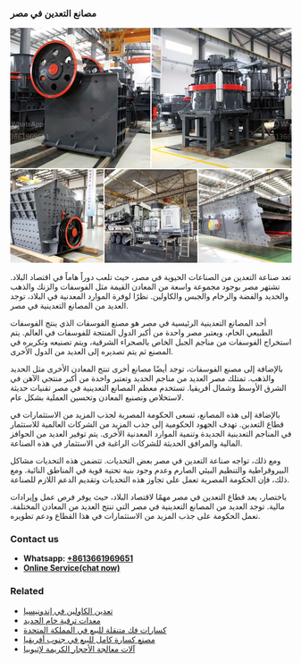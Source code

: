 <h3>مصانع التعدين في مصر</h3><img src='1701853419.jpg' alt=''><p>تعد صناعة التعدين من الصناعات الحيوية في مصر، حيث تلعب دوراً هاماً في اقتصاد البلاد. تشتهر مصر بوجود مجموعة واسعة من المعادن القيمة مثل الفوسفات والزنك والذهب والحديد والفضة والرخام والجبس والكاولين. نظرًا لوفرة الموارد المعدنية في البلاد، توجد العديد من المصانع التعدينية في مصر.</p><p>أحد المصانع التعدينية الرئيسية في مصر هو مصنع الفوسفات الذي ينتج الفوسفات الطبيعي الخام، ويعتبر مصر واحدة من أكبر الدول المنتجة للفوسفات في العالم. يتم استخراج الفوسفات من مناجم الجبل الخاص بالصحراء الشرقية، ويتم تصنيعه وتكريره في المصنع ثم يتم تصديره إلى العديد من الدول الأخرى.</p><p>بالإضافة إلى مصنع الفوسفات، توجد أيضًا مصانع أخرى تنتج المعادن الأخرى مثل الحديد والذهب. تمتلك مصر العديد من مناجم الحديد وتعتبر واحدة من أكبر منتجي الآهن في الشرق الأوسط وشمال أفريقيا. تستخدم معظم المصانع التعدينية في مصر تقنيات حديثة لاستخلاص وتصنيع المعادن وتحسين العملية بشكل عام.</p><p>بالإضافة إلى هذه المصانع، تسعى الحكومة المصرية لجذب المزيد من الاستثمارات في قطاع التعدين. تهدف الجهود الحكومية إلى جذب المزيد من الشركات العالمية للاستثمار في المناجم التعدينية الجديدة وتنمية الموارد المعدنية الأخرى. يتم توفير العديد من الحوافز المالية والمرافق الحديثة للشركات الراغبة في الاستثمار في هذه الصناعة.</p><p>ومع ذلك، تواجه صناعة التعدين في مصر بعض التحديات. تتضمن هذه التحديات مشاكل البيروقراطية والتنظيم البيئي الصارم وعدم وجود بنية تحتية قوية في المناطق النائية. ومع ذلك، فإن الحكومة المصرية تعمل على تجاوز هذه التحديات وتقديم الدعم اللازم للصناعة.</p><p>باختصار، يعد قطاع التعدين في مصر مهمًا لاقتصاد البلاد، حيث يوفر فرص عمل وإيرادات مالية. توجد العديد من المصانع التعدينية في مصر التي تنتج العديد من المعادن المختلفة. تعمل الحكومة على جذب المزيد من الاستثمارات في هذا القطاع ودعم تطويره.</p><h3>Contact us</h3><ul><li><strong>Whatsapp:&nbsp;<a href="https://wa.me/8613661969651">+8613661969651</a></strong></li><li><a href="https://swt.shibang-china.com/?git&amp;zhl&amp;مصانع التعدين في مصر"><strong>Online Service(chat now)</strong></a></li></ul><h3>Related</h3><ul><li><a href='تعدين الكاولين في إندونيسيا.md'>تعدين الكاولين في إندونيسيا</a></li><li><a href='معدات ترقية خام الحديد.md'>معدات ترقية خام الحديد</a></li><li><a href='كسارات فك متنقلة للبيع في المملكة المتحدة.md'>كسارات فك متنقلة للبيع في المملكة المتحدة</a></li><li><a href='مصنع كسارة كامل للبيع في جنوب أفريقيا.md'>مصنع كسارة كامل للبيع في جنوب أفريقيا</a></li><li><a href='آلات معالجة الأحجار الكريمة لإثيوبيا.md'>آلات معالجة الأحجار الكريمة لإثيوبيا</a></li></ul>